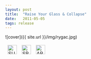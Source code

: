 ```yaml
---
layout: post
title:  "Raise Your Glass & Collapse"
date:   2011-05-05
tags: release
---
```

![cover]({{ site.url }}/img/rygac.jpg)

<div style = "max-width:500px;">
<table style="border: 0;">
  <tbody style="border: 0">
        <td style="border: 0">
            <a href="https://royalchant.bandcamp.com/album/raise-your-glass-collapse-lp" style="text-align:left; display:block;"> <img src="{{ site.url }}/img/bandcamp.png" alt="SUPPORT ON BANDCAMP" style="height:30px;"> </a>
          </td>
          <td style="border: 0">
            <a href="https://open.spotify.com/album/36rPFbXm1R4Uf37OHcS5vF?si=C-XmM9T-Q7OJyw7rUXketw" style="text-align:left; display:block;"> <img src="{{ site.url }}/img/spotify.png" alt="SPOTIFY" style="height:30px;"> </a>
          </td>
          <td style="border: 0">
            <a href="https://music.apple.com/us/album/raise-your-glass-collapse/436281914" style="text-align:left; display:block;"> <img src="{{ site.url }}/img/apple.png" alt="APPLE MUSIC" style="height:30px;"> </a>
          </td>
        </tbody>
      </table>
    </div>
